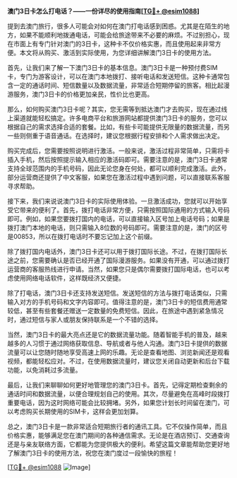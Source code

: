 **澳门3日卡怎么打电话？——一份详尽的使用指南[[TG💪+ @esim1088](https://t.me/s/esim1088)]**

提到去澳门旅行，很多人可能会对如何在澳门打电话感到困惑。尤其是在陌生的地方，如果不能顺利地拨通电话，可能会给旅途带来不必要的麻烦。不过别担心，现在市面上有专门针对澳门的3日卡，这种卡不仅价格实惠，而且使用起来非常方便。本文将从购买、激活到实际使用，为您详细讲解澳门3日卡的使用方法。

首先，让我们来了解一下澳门3日卡的基本信息。澳门3日卡是一种预付费SIM卡，专门为游客设计，可以在澳门本地拨打、接听电话和发送短信。这种卡通常包含一定的通话时间、短信数量以及数据流量，非常适合短期停留的旅客。相比起漫游服务，澳门3日卡的价格更加亲民，性价比也更高。

那么，如何购买澳门3日卡呢？其实，您无需等到抵达澳门才去购买，现在通过线上渠道就能轻松搞定。许多电商平台和旅游网站都提供澳门3日卡的服务，您可以根据自己的需求选择合适的套餐。比如，有些卡可能提供无限量的数据流量，而另一些则侧重于语音通话。在选择时，建议您根据行程安排和个人需求做出决定。

购买完成后，您需要按照说明进行激活。一般来说，激活过程非常简单，只需将卡插入手机，然后按照提示输入相应的激活码即可。需要注意的是，澳门3日卡通常支持全球范围内的手机号码，因此无论您身在何处，都可以顺利完成激活。此外，部分运营商还提供了中文客服，如果您在激活过程中遇到问题，可以直接联系客服寻求帮助。

接下来，我们来说说澳门3日卡的实际使用体验。一旦激活成功，您就可以开始享受它带来的便利了。首先，拨打电话非常方便，只需按照国际通用的方式输入号码即可。例如，如果您要拨打国内的电话，可以直接输入区号加上电话号码；如果是拨打澳门本地的电话，则只需输入8位数的号码即可。需要注意的是，澳门的区号是00853，所以在拨打电话时不要忘记加上这个前缀。

除了拨打国内电话外，澳门3日卡还可以用于拨打国际长途。不过，在拨打国际长途之前，您需要确认是否已经开通了国际漫游服务。如果没有开通，可以通过拨打运营商的客服热线进行申请。当然，如果您只是偶尔需要拨打国际电话，也可以考虑使用网络电话软件，这样既经济又便捷。

除了打电话，澳门3日卡还支持发送短信。发送短信的方法与拨打电话类似，只需输入对方的手机号码和文字内容即可。值得注意的是，澳门3日卡的短信费用通常较低，甚至有些套餐还赠送一定数量的免费短信。因此，在旅途中遇到紧急情况时，通过短信与家人或朋友保持联系是一个不错的选择。

当然，澳门3日卡的最大亮点还是它的数据流量功能。随着智能手机的普及，越来越多的人习惯于通过网络获取信息、导航或者与他人沟通。澳门3日卡提供的数据流量可以让您随时随地享受高速上网的乐趣。无论是查看地图、浏览新闻还是观看视频，都能轻松应对。不过，在使用数据流量时，建议您关闭自动更新和后台下载功能，以免消耗过多流量。

最后，让我们来聊聊如何更好地管理您的澳门3日卡。首先，记得定期检查剩余的通话时间和数据流量，以便合理规划自己的使用。其次，尽量避免在高峰时段拨打重要电话，因为这时网络可能会比较拥堵。另外，如果您计划长时间留在澳门，可以考虑购买长期使用的SIM卡，这样会更加划算。

总之，澳门3日卡是一款非常适合短期旅行者的通讯工具。它不仅操作简单，而且价格实惠，能够满足您在澳门期间的各种通信需求。无论是在酒店预订、交通查询还是与亲友联络方面，它都能为您提供极大的便利。希望这篇文章能帮助您更好地了解澳门3日卡的使用方法，祝您在澳门度过一段愉快的旅程！

[[TG💪+ @esim1088](https://t.me/s/esim1088) ![Image](https://i.postimg.cc/4NQfJmqS/Snipaste-2025-05-13-00-14-12.png)]